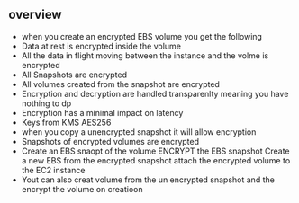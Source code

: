 ## overview
- when you create an encrypted EBS volume you get the following
- Data at rest is encrypted inside the volume
- All the data in flight moving between the instance and the volme is encrypted
- All Snapshots are encrypted
- All volumes created from the snapshot are encrypted
- Encryption and decryption are handled transparenlty meaning you have nothing to dp
- Encryption has a minimal impact on latency
- Keys from KMS AES256
- when you copy a unencrypted snapshot it will allow encryption
- Snapshots of encrypted volumes are encrypted
- Create an EBS snaopt of the volume ENCRYPT the EBS snapshot Create a new EBS from the encrypted snapshot attach the encrypted volume to the EC2 instance
- Yout can also creat volume from the un encrypted snapshot and the encrypt the volume on creatioon

